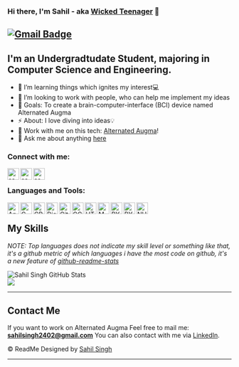 ### Hi there, I'm Sahil - aka [Wicked Teenager](https://wickedteenager.blogspot.com/) 👋
[![Gmail Badge](https://img.shields.io/badge/-sahilsingh2402@gmail.com-c14438?style=flat-square&logo=Gmail&logoColor=white&link=mailto:sahilsingh2402@gmail.com)](mailto:sahilsingh2402@gmail.com)
---
## I'm an Undergradtudate Student, majoring in Computer Science and Engineering. 

- 🌱 I’m learning things which ignites my interest💻
- 👯 I’m looking to work with people, who can help me implement my ideas
- 🥅 Goals: To create a brain-computer-interface (BCI) device named Alternated Augma
- ⚡ About: I love diving into ideas💡
- 🔭 Work with me on this tech: [Alternated Augma](https://wickedteenager.blogspot.com/)!
- 💬 Ask me about anything [here](https://wickedteenager.blogspot.com/)

### Connect with me:

[<img align="left" alt="sahilsingh2402 | Twitter" width="26px" src="https://cdn.jsdelivr.net/npm/simple-icons@v3/icons/twitter.svg" />](https://twitter.com/SahilSi99148897)
[<img align="left" alt="sahilsingh2402 | LinkedIn" width="26px" src="https://cdn.jsdelivr.net/npm/simple-icons@v3/icons/linkedin.svg" />](https://www.linkedin.com/in/sahil-singh-3464551b5/)
[<img align="left" alt="sahilsingh2402 | Instagram" width="26px" src="https://cdn.jsdelivr.net/npm/simple-icons@v3/icons/instagram.svg" />](https://www.instagram.com/sahil_singh_2402/)

<br />

### Languages and Tools: 

[<img align="left" alt="Android" width="26px" src="https://github.com/sahilsingh2402/sahilsingh2402/blob/main/files_ss2402/android.svg" />](https://wickedteenager.blogspot.com/)

[<img align="left" alt="C" width="26px" src="https://github.com/sahilsingh2402/sahilsingh2402/blob/main/files_ss2402/c-original.svg" />](https://wickedteenager.blogspot.com/)

[<img align="left" alt="CPP" width="26px" src="https://github.com/sahilsingh2402/sahilsingh2402/blob/main/files_ss2402/cpp.svg" />](https://wickedteenager.blogspot.com/)

[<img align="left" alt="Django" width="26px" src="https://github.com/sahilsingh2402/sahilsingh2402/blob/main/files_ss2402/django.svg" />](https://wickedteenager.blogspot.com/)

[<img align="left" alt="Git" width="26px" src="https://github.com/sahilsingh2402/sahilsingh2402/blob/main/files_ss2402/git.svg" />](https://wickedteenager.blogspot.com/)

[<img align="left" alt="GCP" width="26px" src="https://github.com/sahilsingh2402/sahilsingh2402/blob/main/files_ss2402/google-cloud.svg" />](https://wickedteenager.blogspot.com/)

[<img align="left" alt="HTML" width="26px" src="https://github.com/sahilsingh2402/sahilsingh2402/blob/main/files_ss2402/html.svg" />](https://wickedteenager.blogspot.com/)

[<img align="left" alt="MYSQL" width="26px" src="https://github.com/sahilsingh2402/sahilsingh2402/blob/main/files_ss2402/mysql.svg" />](https://wickedteenager.blogspot.com/)

[<img align="left" alt="PYCHARM" width="26px" src="https://github.com/sahilsingh2402/sahilsingh2402/blob/main/files_ss2402/pycharm.svg" />](https://wickedteenager.blogspot.com/)

[<img align="left" alt="PYTHON" width="26px" src="https://github.com/sahilsingh2402/sahilsingh2402/blob/main/files_ss2402/python.svg" />](https://wickedteenager.blogspot.com/)

[<img align="left" alt="NUMPY" width="26px" src="https://github.com/sahilsingh2402/sahilsingh2402/blob/main/files_ss2402/numpy.svg" />](https://wickedteenager.blogspot.com/)

<br />

## My Skills
*NOTE: Top languages does not indicate my skill level or something like that, it's a github metric of which languages i have the most code on github, it's a new feature of [github-readme-stats](https://github.com/sahilsingh2402/github-readme-stats)*

  <img align="left" alt="Sahil Singh GitHub Stats" src="https://github-readme-stats.codestackr.vercel.app/api?username=sahilsingh2402&show_icons=true&hide_border=true" />
<a href="https://github.com/sahilsingh2402/github-readme-stats">
  <!-- Change the `github-readme-stats.vercel.app` to `github-readme-stats.vercel.app`  -->
  <br />
  <img align="center" src="https://github-readme-stats.vercel.app/api/top-langs/?username=sahilsingh2402&layout=compact&theme=material-palenight" />
</a> 

---
## Contact Me 
If you want to work on Alternated Augma 
Feel free to mail me: **sahilsingh2402@gmail.com**
You can also contact with me via [LinkedIn](https://www.linkedin.com/in/sahil-singh-3464551b5/).

:copyright: ReadMe Designed by [Sahil Singh](https://www.instagram.com/sahil_singh_2402/)

---
